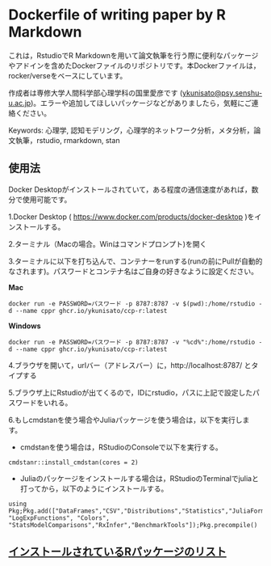 # Dockerfile of writing paper by R Markdown

これは，RstudioでR Markdownを用いて論文執筆を行う際に便利なパッケージやアドインを含めたDockerファイルのリポジトリです。本Dockerファイルは，rocker/verseをベースにしています。

作成者は専修大学人間科学部心理学科の国里愛彦です (ykunisato@psy.senshu-u.ac.jp)。エラーや追加してほしいパッケージなどがありましたら，気軽にご連絡ください。

Keywords: 心理学, 認知モデリング，心理学的ネットワーク分析，メタ分析，論文執筆，rstudio, rmarkdown, stan

## 使用法

Docker Desktopがインストールされていて，ある程度の通信速度があれば，数分で使用可能です。

1.Docker Desktop ( https://www.docker.com/products/docker-desktop )をインストールする。

2.ターミナル（Macの場合。Winはコマンドプロンプト)を開く

3.ターミナルに以下を打ち込んで、コンテナーをrunする(runの前にPullが自動的なされます)。パスワードとコンテナ名はご自身の好きなように設定ください。

**Mac**

```
docker run -e PASSWORD=パスワード -p 8787:8787 -v $(pwd):/home/rstudio -d --name cppr ghcr.io/ykunisato/ccp-r:latest
```


**Windows**


```
docker run -e PASSWORD=パスワード -p 8787:8787 -v "%cd%":/home/rstudio -d --name cppr ghcr.io/ykunisato/ccp-r:latest
```


4.ブラウザを開いて，urlバー（アドレスバー）に，http://localhost:8787/ とタイプする

5.ブラウザ上にRstudioが出てくるので，IDにrstudio，パスに上記で設定したパスワードをいれる。

6.もしcmdstanを使う場合やJuliaパッケージを使う場合は，以下を実行します。

- cmdstanを使う場合は，RStudioのConsoleで以下を実行する。

```
cmdstanr::install_cmdstan(cores = 2)
```

- Juliaのパッケージをインストールする場合は，RStudioのTerminalでjuliaと打ってから，以下のようにインストールする。

```
using Pkg;Pkg.add(["DataFrames","CSV","Distributions","Statistics","JuliaFormatter","CPUTime","Gadfly","GLM","Optim","Plots","RDatasets","StatsBase","StatsFuns","StatsPlots","AdvancedHMC","Turing","Roots","ForneyLab","Suppressor", "LogExpFunctions", "Colors", "StatsModelComparisons","RxInfer","BenchmarkTools"]);Pkg.precompile()
```

## [インストールされているRパッケージのリスト](https://github.com/ykunisato/ccp-r/list_packages.md)
